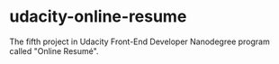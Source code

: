 # udacity-online-resume
The fifth project in Udacity Front-End Developer Nanodegree program called "Online Resumé".
